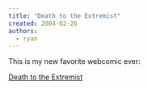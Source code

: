 ```yaml
---
title: "Death to the Extremist"
created: 2004-02-26
authors:
  - ryan
---
```


This is my new favorite webcomic ever:

[Death to the Extremist](http://www.zole.org/extremist/?n=2)
